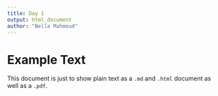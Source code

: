 ```yaml
---
title: Day 1
output: html_document
author: "Bella Mahmoud"
---
```


# Example Text

This document is just to show plain text as a `.md` and `.html` document as well as a `.pdf`.
